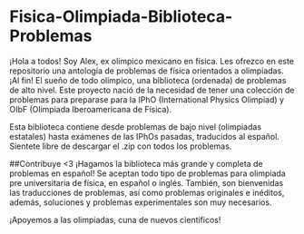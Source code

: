 # Fisica-Olimpiada-Biblioteca-Problemas

¡Hola a todos! Soy Alex, ex olímpico mexicano en física. 
Les ofrezco en este repositorio una antología de problemas de física orientados a olimpiadas.
¡Al fin! El sueño de todo olímpico, una biblioteca (ordenada) de problemas de alto nivel.
Este proyecto nació de la necesidad de tener una colección de problemas para preparase para la IPhO (International Physics Olimpiad) y OIbF (Olimpiada Iberoamericana de Física).

Esta biblioteca contiene desde problemas de bajo nivel (olimpiadas estatales) hasta exámenes de las IPhOs pasadas, traducidos al español.
Sientete libre de descargar el .zip con todos los problemas.

##Contribuye <3
¡Hagamos la biblioteca más grande y completa de problemas en español!
Se aceptan todo tipo de problemas para olimpiada pre universitaria de física, en español o inglés.
También, son bienvenidas las traducciones de problemas, así como problemas originales e inéditos, además, soluciones y problemas experimentales son muy necesarios.

¡Apoyemos a las olimpiadas, cuna de nuevos científicos!

